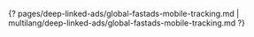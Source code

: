 {? pages/deep-linked-ads/global-fastads-mobile-tracking.md | multilang/deep-linked-ads/global-fastads-mobile-tracking.md ?}
